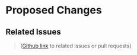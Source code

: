# Proposed Changes
<!--
Describe the changes that your pull request will make
-->

## Related Issues

> ([Github link][autolink-references] to related issues or pull requests)

[autolink-references]: https://help.github.com/articles/autolinked-references-and-urls/